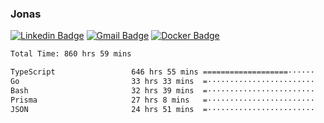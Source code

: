 ### Jonas
[![Linkedin Badge](https://img.shields.io/badge/-Jonas%20Neto-9933F7?style=flat-square&logo=Linkedin&logoColor=white&link=https://www.linkedin.com/in/jonas-nogueira-neto/)](https://www.linkedin.com/in/jonas-nogueira-neto/)
[![Gmail Badge](https://img.shields.io/badge/-nogueiraneto.jonas@gmail.com-9933F7?style=flat-square&logo=Gmail&logoColor=white&link=mailto:nogueiraneto.jonas@gmail.com)](mailto:nogueiraneto.jonas@gmail.com)
[![Docker Badge](https://img.shields.io/badge/-DockerHub-9933F7?style=flat-square&logo=Docker&logoColor=white&link=https://hub.docker.com/u/jonasssneto)](https://hub.docker.com/u/jonasssneto)


<!--START_SECTION:waka-->

```txt
Total Time: 860 hrs 59 mins

TypeScript                 646 hrs 55 mins ===================······   74.43 %
Go                         33 hrs 33 mins  =························   03.86 %
Bash                       32 hrs 39 mins  =························   03.76 %
Prisma                     27 hrs 8 mins   =························   03.12 %
JSON                       24 hrs 51 mins  =························   02.86 %
```

<!--END_SECTION:waka-->
###
